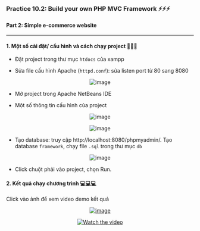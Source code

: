 ### Practice 10.2: Build your own PHP MVC Framework :zap::zap::zap:

#### Part 2: Simple e-commerce website

--- 

#### 1. Một số cài đặt/ cấu hình và cách chạy project :wrench::wrench::wrench:

- Đặt project trong thư mục ```htdocs``` của xampp

- Sửa file cấu hình Apache (```httpd.conf```): sửa listen port từ 80 sang 8080

<div align='center'>

![image](https://user-images.githubusercontent.com/61912505/115391857-22136080-a20a-11eb-9af3-51a109b67caa.png)
</div>

- Mở project trong Apache NetBeans IDE

- Một số thông tin cấu hình của project

<div align='center'>

![image](https://user-images.githubusercontent.com/61912505/115895424-98bb9280-a484-11eb-9f0b-461bd209d1f7.png)
</div>

<div align='center'>

![image](https://user-images.githubusercontent.com/61912505/115895479-abce6280-a484-11eb-9161-dbbffbe3326d.png)
</div>

- Tạo database: truy cập http://localhost:8080/phpmyadmin/. Tạo database ```framework```, chạy file ```.sql``` trong thư mục ```db```

<div align='center'>

![image](https://user-images.githubusercontent.com/61912505/115895857-0ebff980-a485-11eb-9397-72738a9a13f8.png)
</div>

- Click chuột phải vào project, chọn Run.

#### 2. Kết quả chạy chương trình :computer::computer::computer:

Click vào ảnh để xem video demo kết quả

<div  align='center'>

[![image](https://user-images.githubusercontent.com/61912505/115896180-5777b280-a485-11eb-999d-41495ebeb1d8.png)](https://www.youtube.com/watch?v=f5ogbE3HLNA)

</div>


<div align='center'>

[![Watch the video](https://user-images.githubusercontent.com/61912505/115898347-a7f00f80-a487-11eb-870f-f8bd583e6d34.png)](https://www.youtube.com/watch?v=f5ogbE3HLNA)

</div>






